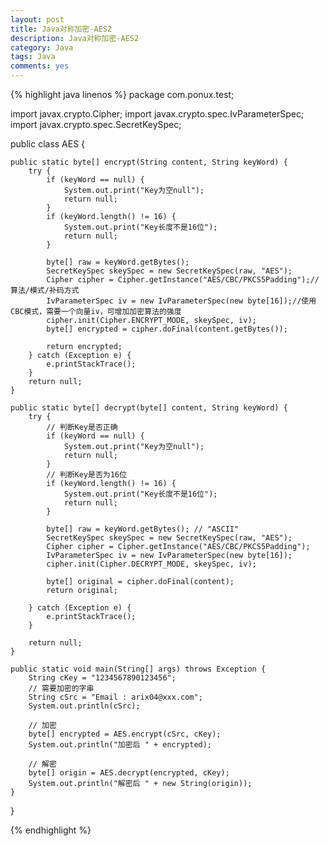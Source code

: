 ```yaml
---
layout: post
title: Java对称加密-AES2
description: Java对称加密-AES2
category: Java
tags: Java
comments: yes
---
```


{% highlight java linenos %}
package com.ponux.test;

import javax.crypto.Cipher;
import javax.crypto.spec.IvParameterSpec;
import javax.crypto.spec.SecretKeySpec;


public class AES {

    public static byte[] encrypt(String content, String keyWord) {
        try {
            if (keyWord == null) {
                System.out.print("Key为空null");
                return null;
            }
            if (keyWord.length() != 16) {
                System.out.print("Key长度不是16位");
                return null;
            }

            byte[] raw = keyWord.getBytes();
            SecretKeySpec skeySpec = new SecretKeySpec(raw, "AES");
            Cipher cipher = Cipher.getInstance("AES/CBC/PKCS5Padding");//算法/模式/补码方式
            IvParameterSpec iv = new IvParameterSpec(new byte[16]);//使用CBC模式，需要一个向量iv，可增加加密算法的强度
            cipher.init(Cipher.ENCRYPT_MODE, skeySpec, iv);
            byte[] encrypted = cipher.doFinal(content.getBytes());

            return encrypted;
        } catch (Exception e) {
            e.printStackTrace();
        }
        return null;
    }

    public static byte[] decrypt(byte[] content, String keyWord) {
        try {
            // 判断Key是否正确
            if (keyWord == null) {
                System.out.print("Key为空null");
                return null;
            }
            // 判断Key是否为16位
            if (keyWord.length() != 16) {
                System.out.print("Key长度不是16位");
                return null;
            }

            byte[] raw = keyWord.getBytes(); // "ASCII"
            SecretKeySpec skeySpec = new SecretKeySpec(raw, "AES");
            Cipher cipher = Cipher.getInstance("AES/CBC/PKCS5Padding");
            IvParameterSpec iv = new IvParameterSpec(new byte[16]);
            cipher.init(Cipher.DECRYPT_MODE, skeySpec, iv);

            byte[] original = cipher.doFinal(content);
            return original;

        } catch (Exception e) {
            e.printStackTrace();
        }

        return null;
    }

    public static void main(String[] args) throws Exception {
        String cKey = "1234567890123456";
        // 需要加密的字串
        String cSrc = "Email : arix04@xxx.com";
        System.out.println(cSrc);

        // 加密
        byte[] encrypted = AES.encrypt(cSrc, cKey);
        System.out.println("加密后 " + encrypted);

        // 解密
        byte[] origin = AES.decrypt(encrypted, cKey);
        System.out.println("解密后 " + new String(origin));
    }
}

{% endhighlight %}